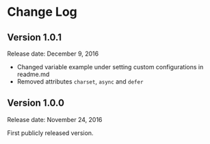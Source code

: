 # Change Log

## Version 1.0.1

Release date: December 9, 2016

+ Changed variable example under setting custom configurations in readme.md
+ Removed attributes `charset`, `async` and `defer`


## Version 1.0.0

Release date: November 24, 2016

First publicly released version.
